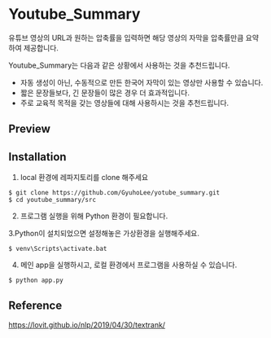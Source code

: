 # Youtube_Summary
유튜브 영상의 URL과 원하는 압축률을 입력하면 해당 영상의 자막을 압축률만큼 요약하여 제공합니다.
  
Youtube_Summary는 다음과 같은 상황에서 사용하는 것을 추천드립니다.
  
  - 자동 생성이 아닌, 수동적으로 만든 한국어 자막이 있는 영상만 사용할 수 있습니다.
  - 짧은 문장들보다, 긴 문장들이 많은 경우 더 효과적입니다.
  - 주로 교육적 목적을 갖는 영상들에 대해 사용하시는 것을 추천드립니다.

## Preview





## Installation

1. local 환경에 레파지토리를 clone 해주세요
```
$ git clone https://github.com/GyuhoLee/yotube_summary.git
$ cd youtube_summary/src
```
2. 프로그램 실행을 위해 Python 환경이 필요합니다.

3.Python이 설치되었으면 설정해놓은 가상환경을 실행해주세요. 
```
$ venv\Scripts\activate.bat
```
4. 메인 app을 실행하시고, 로컬 환경에서 프로그램을 사용하실 수 있습니다.
```
$ python app.py
```

## Reference

https://lovit.github.io/nlp/2019/04/30/textrank/
